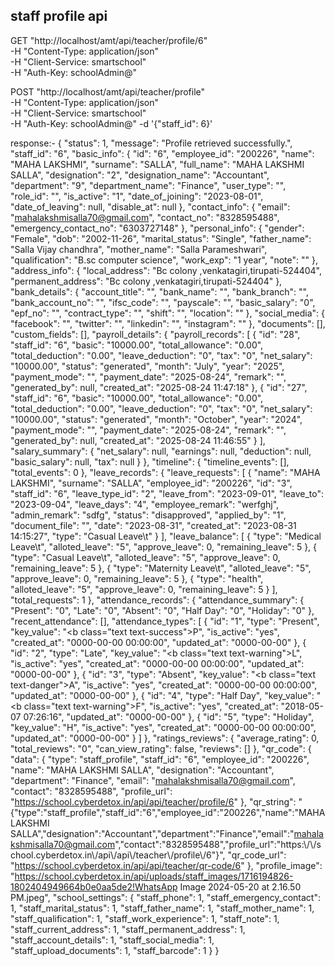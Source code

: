 
## staff profile api

GET "http://localhost/amt/api/teacher/profile/6" \
  -H "Content-Type: application/json" \
  -H "Client-Service: smartschool" \
  -H "Auth-Key: schoolAdmin@"




POST "http://localhost/amt/api/teacher/profile" \
  -H "Content-Type: application/json" \
  -H "Client-Service: smartschool" \
  -H "Auth-Key: schoolAdmin@"
  -d '{"staff_id": 6}'




response:-
{
    "status": 1,
    "message": "Profile retrieved successfully.",
    "staff_id": "6",
    "basic_info": {
        "id": "6",
        "employee_id": "200226",
        "name": "MAHA LAKSHMI",
        "surname": "SALLA",
        "full_name": "MAHA LAKSHMI SALLA",
        "designation": "2",
        "designation_name": "Accountant",
        "department": "9",
        "department_name": "Finance",
        "user_type": "",
        "role_id": "",
        "is_active": "1",
        "date_of_joining": "2023-08-01",
        "date_of_leaving": null,
        "disable_at": null
    },
    "contact_info": {
        "email": "mahalakshmisalla70@gmail.com",
        "contact_no": "8328595488",
        "emergency_contact_no": "6303727148"
    },
    "personal_info": {
        "gender": "Female",
        "dob": "2002-11-26",
        "marital_status": "Single",
        "father_name": "Salla Vijay chandhra",
        "mother_name": "Salla Parameshwari",
        "qualification": "B.sc computer science",
        "work_exp": "1 year",
        "note": ""
    },
    "address_info": {
        "local_address": "Bc colony ,venkatagiri,tirupati-524404",
        "permanent_address": "Bc colony ,venkatagiri,tirupati-524404"
    },
    "bank_details": {
        "account_title": "",
        "bank_name": "",
        "bank_branch": "",
        "bank_account_no": "",
        "ifsc_code": "",
        "payscale": "",
        "basic_salary": "0",
        "epf_no": "",
        "contract_type": "",
        "shift": "",
        "location": ""
    },
    "social_media": {
        "facebook": "",
        "twitter": "",
        "linkedin": "",
        "instagram": ""
    },
    "documents": [],
    "custom_fields": [],
    "payroll_details": {
        "payroll_records": [
            {
                "id": "28",
                "staff_id": "6",
                "basic": "10000.00",
                "total_allowance": "0.00",
                "total_deduction": "0.00",
                "leave_deduction": "0",
                "tax": "0",
                "net_salary": "10000.00",
                "status": "generated",
                "month": "July",
                "year": "2025",
                "payment_mode": "",
                "payment_date": "2025-08-24",
                "remark": "",
                "generated_by": null,
                "created_at": "2025-08-24 11:47:18"
            },
            {
                "id": "27",
                "staff_id": "6",
                "basic": "10000.00",
                "total_allowance": "0.00",
                "total_deduction": "0.00",
                "leave_deduction": "0",
                "tax": "0",
                "net_salary": "10000.00",
                "status": "generated",
                "month": "October",
                "year": "2024",
                "payment_mode": "",
                "payment_date": "2025-08-24",
                "remark": "",
                "generated_by": null,
                "created_at": "2025-08-24 11:46:55"
            }
        ],
        "salary_summary": {
            "net_salary": null,
            "earnings": null,
            "deduction": null,
            "basic_salary": null,
            "tax": null
        }
    },
    "timeline": {
        "timeline_events": [],
        "total_events": 0
    },
    "leave_records": {
        "leave_requests": [
            {
                "name": "MAHA LAKSHMI",
                "surname": "SALLA",
                "employee_id": "200226",
                "id": "3",
                "staff_id": "6",
                "leave_type_id": "2",
                "leave_from": "2023-09-01",
                "leave_to": "2023-09-04",
                "leave_days": "4",
                "employee_remark": "werfghj",
                "admin_remark": "sdfg",
                "status": "disapproved",
                "applied_by": "1",
                "document_file": "",
                "date": "2023-08-31",
                "created_at": "2023-08-31 14:15:27",
                "type": "Casual Leave\t"
            }
        ],
        "leave_balance": [
            {
                "type": "Medical Leave\t",
                "alloted_leave": "5",
                "approve_leave": 0,
                "remaining_leave": 5
            },
            {
                "type": "Casual Leave\t",
                "alloted_leave": "5",
                "approve_leave": 0,
                "remaining_leave": 5
            },
            {
                "type": "Maternity Leave\t",
                "alloted_leave": "5",
                "approve_leave": 0,
                "remaining_leave": 5
            },
            {
                "type": "health",
                "alloted_leave": "5",
                "approve_leave": 0,
                "remaining_leave": 5
            }
        ],
        "total_requests": 1
    },
    "attendance_records": {
        "attendance_summary": {
            "Present": "0",
            "Late": "0",
            "Absent": "0",
            "Half Day": "0",
            "Holiday": "0"
        },
        "recent_attendance": [],
        "attendance_types": [
            {
                "id": "1",
                "type": "Present",
                "key_value": "<b class=\"text text-success\">P</b>",
                "is_active": "yes",
                "created_at": "0000-00-00 00:00:00",
                "updated_at": "0000-00-00"
            },
            {
                "id": "2",
                "type": "Late",
                "key_value": "<b class=\"text text-warning\">L</b>",
                "is_active": "yes",
                "created_at": "0000-00-00 00:00:00",
                "updated_at": "0000-00-00"
            },
            {
                "id": "3",
                "type": "Absent",
                "key_value": "<b class=\"text text-danger\">A</b>",
                "is_active": "yes",
                "created_at": "0000-00-00 00:00:00",
                "updated_at": "0000-00-00"
            },
            {
                "id": "4",
                "type": "Half Day",
                "key_value": "<b class=\"text text-warning\">F</b>",
                "is_active": "yes",
                "created_at": "2018-05-07 07:26:16",
                "updated_at": "0000-00-00"
            },
            {
                "id": "5",
                "type": "Holiday",
                "key_value": "H",
                "is_active": "yes",
                "created_at": "0000-00-00 00:00:00",
                "updated_at": "0000-00-00"
            }
        ]
    },
    "ratings_reviews": {
        "average_rating": 0,
        "total_reviews": "0",
        "can_view_rating": false,
        "reviews": []
    },
    "qr_code": {
        "data": {
            "type": "staff_profile",
            "staff_id": "6",
            "employee_id": "200226",
            "name": "MAHA LAKSHMI SALLA",
            "designation": "Accountant",
            "department": "Finance",
            "email": "mahalakshmisalla70@gmail.com",
            "contact": "8328595488",
            "profile_url": "https://school.cyberdetox.in/api/api/teacher/profile/6"
        },
        "qr_string": "{\"type\":\"staff_profile\",\"staff_id\":\"6\",\"employee_id\":\"200226\",\"name\":\"MAHA LAKSHMI SALLA\",\"designation\":\"Accountant\",\"department\":\"Finance\",\"email\":\"mahalakshmisalla70@gmail.com\",\"contact\":\"8328595488\",\"profile_url\":\"https:\\/\\/school.cyberdetox.in\\/api\\/api\\/teacher\\/profile\\/6\"}",
        "qr_code_url": "https://school.cyberdetox.in/api/api/teacher/qr-code/6"
    },
    "profile_image": "https://school.cyberdetox.in/api/uploads/staff_images/1716194826-1802404949664b0e0aa5de2!WhatsApp Image 2024-05-20 at 2.16.50 PM.jpeg",
    "school_settings": {
        "staff_phone": 1,
        "staff_emergency_contact": 1,
        "staff_marital_status": 1,
        "staff_father_name": 1,
        "staff_mother_name": 1,
        "staff_qualification": 1,
        "staff_work_experience": 1,
        "staff_note": 1,
        "staff_current_address": 1,
        "staff_permanent_address": 1,
        "staff_account_details": 1,
        "staff_social_media": 1,
        "staff_upload_documents": 1,
        "staff_barcode": 1
    }
}



